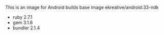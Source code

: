 This is an image for Android builds
base image ekreative/android:33-ndk
 - ruby 2.7.1
 - gem 3.1.6
 - bundler 2.1.4

